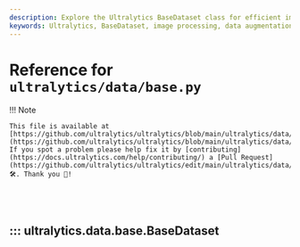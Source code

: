```yaml
---
description: Explore the Ultralytics BaseDataset class for efficient image loading and processing with custom transformations and caching options.
keywords: Ultralytics, BaseDataset, image processing, data augmentation, YOLO, dataset class, image caching
---
```


# Reference for `ultralytics/data/base.py`

!!! Note

    This file is available at [https://github.com/ultralytics/ultralytics/blob/main/ultralytics/data/base.py](https://github.com/ultralytics/ultralytics/blob/main/ultralytics/data/base.py). If you spot a problem please help fix it by [contributing](https://docs.ultralytics.com/help/contributing/) a [Pull Request](https://github.com/ultralytics/ultralytics/edit/main/ultralytics/data/base.py) 🛠️. Thank you 🙏!

<br><br>

## ::: ultralytics.data.base.BaseDataset

<br><br>